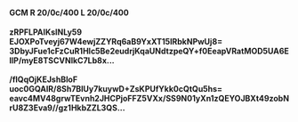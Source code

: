 #### GCM R 20/0c/400 L 20/0c/400
**zRPFLPAIKsINLy59**<br/>**EJOXPoTveyj67W4ewjZZYRq6aB9YxXT15lRbkNPwUj8=**<br/>**3DbyJFue1cFzCuR1Hlc5Be2eudrjKqaUNdtzpeQY+f0EeapVRatMOD5UA6EllP/myE8TSCVNlkC7Lb8x...**<br/><br/>
**/flQqOjKEJshBIoF**<br/>**uoc0GQAlR/8Sh7BlUy7kuywD+ZsKPUfYkk0cQtQu5hs=**<br/>**eavc4MV48grwTEvnh2JHCPjoFFZ5VXx/SS9N01yXn1zQEYOJBXt49zobNrU8Z3Eva9//gz1HkbZZL3QS...**